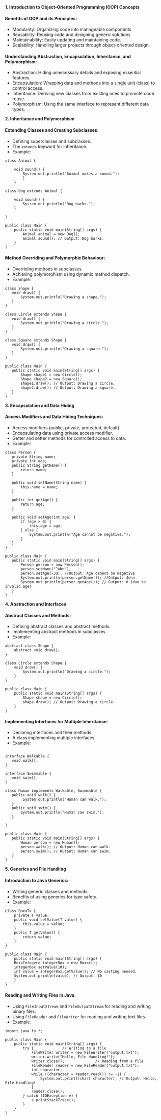 
**1. Introduction to Object-Oriented Programming (OOP) Concepts**

#### Benefits of OOP and its Principles:
- Modularity: Organizing code into manageable components.
- Reusability: Reusing code and designing generic solutions.
- Maintainability: Easily updating and maintaining code.
- Scalability: Handling larger projects through object-oriented design.
#### Understanding Abstraction, Encapsulation, Inheritance, and Polymorphism:
- Abstraction: Hiding unnecessary details and exposing essential features.
- Encapsulation: Wrapping data and methods into a single unit (class) to control access.
- Inheritance: Deriving new classes from existing ones to promote code reuse.
- Polymorphism: Using the same interface to represent different data types.

**2. Inheritance and Polymorphism**

#### Extending Classes and Creating Subclasses:
- Defining superclasses and subclasses.
- The `extends` keyword for inheritance.
- Example:
```
class Animal {

	void sound() {
		System.out.println("Animal makes a sound.");
		}
	} 
	 
class Dog extends Animal {

	void sound() {         
		System.out.println("Dog barks.");     
	} 
	
}  

public class Main {     
	public static void main(String[] args) {         
		Animal animal = new Dog();         
		animal.sound(); // Output: Dog barks.     
	}
}
```
#### Method Overriding and Polymorphic Behaviour:
- Overriding methods in subclasses.
- Achieving polymorphism using dynamic method dispatch.
- Example:
 ```
 class Shape {
    void draw() {
	    System.out.println("Drawing a shape.");
    } 
}

class Circle extends Shape {
	void draw() {
		System.out.println("Drawing a circle.");     
	} 
}  

class Square extends Shape {     
	void draw() {         
		System.out.println("Drawing a square.");     
	} 
}  

public class Main {     
	public static void main(String[] args) {         
		Shape shape1 = new Circle();         
		Shape shape2 = new Square();          
		shape1.draw(); // Output: Drawing a circle.         
		shape2.draw(); // Output: Drawing a square.     
	} 
}
```
**3. Encapsulation and Data Hiding**

#### Access Modifiers and Data Hiding Techniques:
- Access modifiers (public, private, protected, default).
- Encapsulating data using private access modifier.
- Getter and setter methods for controlled access to data.
- Example:
 ```
 class Person {
    private String name;     
    private int age;      
    public String getName() {
	    return name;     
	}      
    
    public void setName(String name) {
	    this.name = name;     
    }
             
    public int getAge() {
	    return age;     
    }   
    
	public void setAge(int age) {
		if (age > 0) {
			this.age = age;         
		} else {             
			System.out.println("Age cannot be negative.");         
		}
	}
}

public class Main {     
	public static void main(String[] args) {         
		Person person = new Person();         
		person.setName("John");         
		person.setAge(-30); //Output: Age cannot be negative
		System.out.println(person.getName()); //Output: John
		System.out.println(person.getAge()); // Output: 0 (due to invalid age)     
	} 
}
```
**4. Abstraction and Interfaces**

#### Abstract Classes and Methods:
- Defining abstract classes and abstract methods.
- Implementing abstract methods in subclasses.
- Example:
```
abstract class Shape {     
	abstract void draw(); 
}

class Circle extends Shape {     
	void draw() {         
		System.out.println("Drawing a circle.");     
	}
}

public class Main {     
	public static void main(String[] args) {         
		Shape shape = new Circle();
		shape.draw(); // Output: Drawing a circle.     
	}
}
```
#### Implementing Interfaces for Multiple Inheritance:
- Declaring interfaces and their methods.
- A class implementing multiple interfaces.
- Example:
 ```
 
interface Walkable {     
	void walk(); 
}

interface Swimmable {     
	void swim(); 
}
 
class Human implements Walkable, Swimmable {     
	public void walk() {         
		 System.out.println("Human can walk.");     
	}      
	public void swim() {         
		System.out.println("Human can swim.");     
	}
 
}
 
public class Main {      
	public static void main(String[] args) {         
		Human person = new Human();        
		person.walk(); // Output: Human can walk.         
		person.swim(); // Output: Human can swim.     
	}
}
```
**5. Generics and File Handling**

#### Introduction to Java Generics:
- Writing generic classes and methods.
- Benefits of using generics for type safety.
- Example:
```
class Box<T> {  
	private T value;      
	public void setValue(T value) {  
		this.value = value;     
	} 
	public T getValue() {         
		return value;     
	}
}

public class Main {     
	public static void main(String[] args) {         
	Box<Integer> integerBox = new Box<>();         
	integerBox.setValue(10);         
	int value = integerBox.getValue(); // No casting needed.         
	System.out.println(value); // Output: 10     
	}
}
```
#### Reading and Writing Files in Java:
- Using `FileInputStream` and `FileOutputStream` for reading and writing binary files.
- Using `FileReader` and `FileWriter` for reading and writing text files.
- Example:
```
import java.io.*;  

public class Main {     
	public static void main(String[] args) {         
		try {             // Writing to a file
			FileWriter writer = new FileWriter("output.txt");             
			writer.write("Hello, File Handling!");
			writer.close();              // Reading from a file             
			FileReader reader = new FileReader("output.txt");             
			int character;             
			while ((character = reader.read()) != -1) {
				System.out.print((char) character); // Output: Hello, File Handling!       
			}
			reader.close();         
		} catch (IOException e) {  
			e.printStackTrace();
		}
	}
}
```